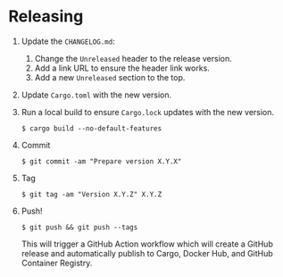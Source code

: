 # Releasing

1. Update the `CHANGELOG.md`:
   1. Change the `Unreleased` header to the release version.
   2. Add a link URL to ensure the header link works.
   3. Add a new `Unreleased` section to the top.

2. Update `Cargo.toml` with the new version.

3. Run a local build to ensure `Cargo.lock` updates with the new version.

   ```
   $ cargo build --no-default-features
   ```

4. Commit

   ```
   $ git commit -am "Prepare version X.Y.X"
   ```

5. Tag

   ```
   $ git tag -am "Version X.Y.Z" X.Y.Z
   ```

6. Push!

   ```
   $ git push && git push --tags
   ```

   This will trigger a GitHub Action workflow which will create a GitHub release and
   automatically publish to Cargo, Docker Hub, and GitHub Container Registry.
